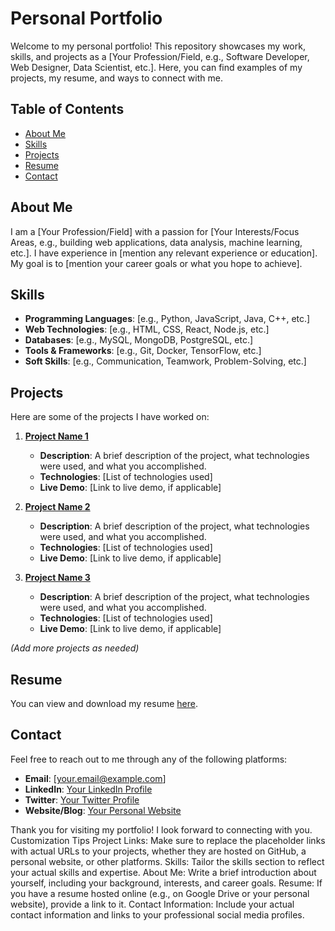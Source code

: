 # Personal Portfolio

Welcome to my personal portfolio! This repository showcases my work, skills, and projects as a [Your Profession/Field, e.g., Software Developer, Web Designer, Data Scientist, etc.]. Here, you can find examples of my projects, my resume, and ways to connect with me.

## Table of Contents

- [About Me](#about-me)
- [Skills](#skills)
- [Projects](#projects)
- [Resume](#resume)
- [Contact](#contact)

## About Me

I am a [Your Profession/Field] with a passion for [Your Interests/Focus Areas, e.g., building web applications, data analysis, machine learning, etc.]. I have experience in [mention any relevant experience or education]. My goal is to [mention your career goals or what you hope to achieve].

## Skills

- **Programming Languages**: [e.g., Python, JavaScript, Java, C++, etc.]
- **Web Technologies**: [e.g., HTML, CSS, React, Node.js, etc.]
- **Databases**: [e.g., MySQL, MongoDB, PostgreSQL, etc.]
- **Tools & Frameworks**: [e.g., Git, Docker, TensorFlow, etc.]
- **Soft Skills**: [e.g., Communication, Teamwork, Problem-Solving, etc.]

## Projects

Here are some of the projects I have worked on:

1. **[Project Name 1](link-to-project)**
   - **Description**: A brief description of the project, what technologies were used, and what you accomplished.
   - **Technologies**: [List of technologies used]
   - **Live Demo**: [Link to live demo, if applicable]

2. **[Project Name 2](link-to-project)**
   - **Description**: A brief description of the project, what technologies were used, and what you accomplished.
   - **Technologies**: [List of technologies used]
   - **Live Demo**: [Link to live demo, if applicable]

3. **[Project Name 3](link-to-project)**
   - **Description**: A brief description of the project, what technologies were used, and what you accomplished.
   - **Technologies**: [List of technologies used]
   - **Live Demo**: [Link to live demo, if applicable]

*(Add more projects as needed)*

## Resume

You can view and download my resume [here](link-to-your-resume).

## Contact

Feel free to reach out to me through any of the following platforms:

- **Email**: [your.email@example.com]
- **LinkedIn**: [Your LinkedIn Profile](link-to-your-linkedin)
- **Twitter**: [Your Twitter Profile](link-to-your-twitter)
- **Website/Blog**: [Your Personal Website](link-to-your-website)

Thank you for visiting my portfolio! I look forward to connecting with you.
Customization Tips
Project Links: Make sure to replace the placeholder links with actual URLs to your projects, whether they are hosted on GitHub, a personal website, or other platforms.
Skills: Tailor the skills section to reflect your actual skills and expertise.
About Me: Write a brief introduction about yourself, including your background, interests, and career goals.
Resume: If you have a resume hosted online (e.g., on Google Drive or your personal website), provide a link to it.
Contact Information: Include your actual contact information and links to your professional social media profiles.
